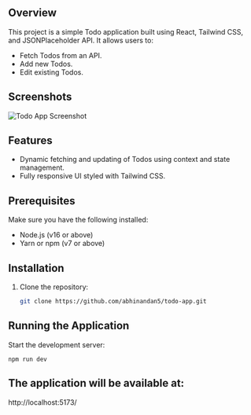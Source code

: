## Overview

This project is a simple Todo application built using React, Tailwind CSS, and JSONPlaceholder API. It allows users to:

- Fetch Todos from an API.
- Add new Todos.
- Edit existing Todos.

## Screenshots

![Todo App Screenshot](src/photos/HomePage.png)

## Features

- Dynamic fetching and updating of Todos using context and state management.
- Fully responsive UI styled with Tailwind CSS.

## Prerequisites

Make sure you have the following installed:

- Node.js (v16 or above)
- Yarn or npm (v7 or above)

## Installation

1. Clone the repository:
   ```bash
   git clone https://github.com/abhinandan5/todo-app.git
   ```

## Running the Application

Start the development server:

    npm run dev

## The application will be available at:

http://localhost:5173/

